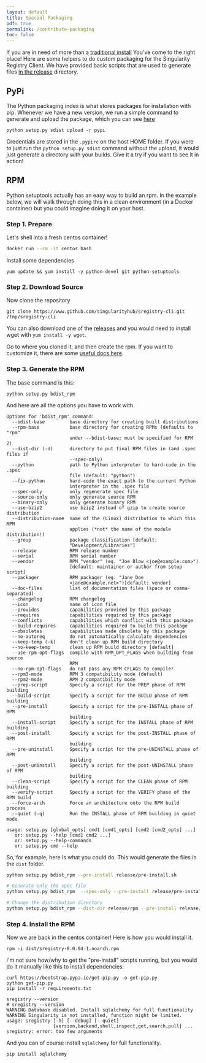 ```yaml
---
layout: default
title: Special Packaging
pdf: true
permalink: /contribute-packaging
toc: false
---
```


If you are in need of more than a [traditional install](/sregistry-cli/install)
You've come to the right place! Here are some helpers to do custom packaging 
for the Singularity Registry Client. We have provided basic scripts that are used
to generate files [in the release](https://github.com/singularityhub/sregistry-cli/tree/master/release)
directory.

## PyPi

The Python packaging index is what stores packages for installation with pip.
Whenever we have a new version, we run a simple command to generate and upload the
package, which you can see [here](https://github.com/singularityhub/sregistry-cli/tree/master/release/pypi.sh)

```
python setup.py sdist upload -r pypi
```

Credentials are stored in the `.pypirc` on the host HOME folder. If you were to just
run the `python setup.py sdist` command without the upload, it would just generate
a directory with your builds. Give it a try if you want to see it in action!

## RPM

Python setuptools actually has an easy way to build an rpm. In the example below,
we will walk through doing this in a clean environment (in a Docker container)
but you could imagine doing it on your host.

### Step 1. Prepare

Let's shell into a fresh centos container!

```bash
docker run --rm -it centos bash
```

Install some dependencies

```
yum update && yum install -y python-devel git python-setuptools
```

### Step 2. Download Source

Now clone the repository

```
git clone https://www.github.com/singularityhub/sregistry-cli.git /tmp/sregistry-cli
```

You can also download one of the [releases](https://pypi.org/project/sregistry/#history)
and you would need to install wget with `yum install -y wget`.

Go to where you cloned it, and then create the rpm. If you want to customize it,
there are some [useful docs here](https://docs.python.org/2.0/dist/creating-rpms.html).

### Step 3. Generate the RPM

The base command is this:

```
python setup.py bdist_rpm
```

And here are all the options you have to work with.

```
Options for 'bdist_rpm' command:
  --bdist-base         base directory for creating built distributions
  --rpm-base           base directory for creating RPMs (defaults to "rpm"
                       under --bdist-base; must be specified for RPM 2)
  --dist-dir (-d)      directory to put final RPM files in (and .spec files if
                       --spec-only)
  --python             path to Python interpreter to hard-code in the .spec
                       file (default: "python")
  --fix-python         hard-code the exact path to the current Python
                       interpreter in the .spec file
  --spec-only          only regenerate spec file
  --source-only        only generate source RPM
  --binary-only        only generate binary RPM
  --use-bzip2          use bzip2 instead of gzip to create source distribution
  --distribution-name  name of the (Linux) distribution to which this RPM
                       applies (*not* the name of the module distribution!)
  --group              package classification [default:
                       "Development/Libraries"]
  --release            RPM release number
  --serial             RPM serial number
  --vendor             RPM "vendor" (eg. "Joe Blow <joe@example.com>")
                       [default: maintainer or author from setup script]
  --packager           RPM packager (eg. "Jane Doe
                       <jane@example.net>")[default: vendor]
  --doc-files          list of documentation files (space or comma-separated)
  --changelog          RPM changelog
  --icon               name of icon file
  --provides           capabilities provided by this package
  --requires           capabilities required by this package
  --conflicts          capabilities which conflict with this package
  --build-requires     capabilities required to build this package
  --obsoletes          capabilities made obsolete by this package
  --no-autoreq         do not automatically calculate dependencies
  --keep-temp (-k)     don't clean up RPM build directory
  --no-keep-temp       clean up RPM build directory [default]
  --use-rpm-opt-flags  compile with RPM_OPT_FLAGS when building from source
                       RPM
  --no-rpm-opt-flags   do not pass any RPM CFLAGS to compiler
  --rpm3-mode          RPM 3 compatibility mode (default)
  --rpm2-mode          RPM 2 compatibility mode
  --prep-script        Specify a script for the PREP phase of RPM building
  --build-script       Specify a script for the BUILD phase of RPM building
  --pre-install        Specify a script for the pre-INSTALL phase of RPM
                       building
  --install-script     Specify a script for the INSTALL phase of RPM building
  --post-install       Specify a script for the post-INSTALL phase of RPM
                       building
  --pre-uninstall      Specify a script for the pre-UNINSTALL phase of RPM
                       building
  --post-uninstall     Specify a script for the post-UNINSTALL phase of RPM
                       building
  --clean-script       Specify a script for the CLEAN phase of RPM building
  --verify-script      Specify a script for the VERIFY phase of the RPM build
  --force-arch         Force an architecture onto the RPM build process
  --quiet (-q)         Run the INSTALL phase of RPM building in quiet mode

usage: setup.py [global_opts] cmd1 [cmd1_opts] [cmd2 [cmd2_opts] ...]
   or: setup.py --help [cmd1 cmd2 ...]
   or: setup.py --help-commands
   or: setup.py cmd --help

```

So, for example, here is what you could do. This would generate the files in the `dist`  folder.

```bash
python setup.py bdist_rpm --pre-install release/pre-install.sh

# Generate only the spec file
python setup.py bdist_rpm  --spec-only --pre-install release/pre-install.sh

# Change the distribution directory
python setup.py bdist_rpm --dist-dir release/rpm --pre-install release/pre-install.sh
```

### Step 4. Install the RPM

Now we are back in the centos container! Here is how you would install it.

```
rpm -i dist/sregistry-0.0.94-1.noarch.rpm
```

I'm not sure how/why to get the "pre-install" scripts running, but you would do
it manually like this to install dependencies:

```
curl https://bootstrap.pypa.io/get-pip.py -o get-pip.py
python get-pip.py
pip install -r requirements.txt
```
```
sregistry --version
# sregistry --version
WARNING Database disabled. Install sqlalchemy for full functionality
WARNING Singularity is not installed, function might be limited.
usage: sregistry [-h] [--debug] [--quiet]
                 {version,backend,shell,inspect,get,search,pull} ...
sregistry: error: too few arguments
```

And you can of course install `sqlalchemy` for full functionality.

```
pip install sqlalchemy
```
